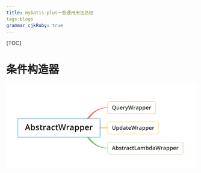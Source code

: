 ```yaml
---
title: mybatis-plus一些通用用法总结
tags:blogs
grammar_cjkRuby: true
---
```


[TOC]

# 条件构造器
![条件构造器](https://raw.githubusercontent.com/JeferWang/MarkdownNote/master/小书匠/1570520123601.png)










